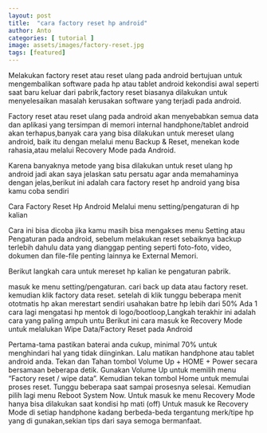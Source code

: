 ```yaml
---
layout: post
title:  "cara factory reset hp android"
author: Anto
categories: [ tutorial ]
image: assets/images/factory-reset.jpg
tags: [featured]
---
```

Melakukan factory reset atau reset ulang pada android bertujuan untuk mengembalikan software pada hp atau tablet android kekondisi awal seperti saat baru keluar dari pabrik,factory reset biasanya dilakukan untuk menyelesaikan masalah kerusakan software yang terjadi pada android.

Factory reset atau reset ulang pada android akan menyebabkan semua data dan aplikasi yang tersimpan di memori internal handphone/tablet android akan terhapus,banyak cara yang bisa dilakukan untuk mereset ulang android, baik itu dengan melalui menu Backup & Reset, menekan kode rahasia,atau melalui Recovery Mode pada Android.

Karena banyaknya metode yang bisa dilakukan untuk reset ulang hp android jadi akan saya jelaskan satu persatu agar anda memahaminya dengan jelas,berikut ini adalah cara factory reset hp android yang bisa kamu coba sendiri

Cara Factory Reset Hp Android
Melalui menu setting/pengaturan di hp kalian

Cara ini bisa dicoba jika kamu masih bisa mengakses menu Setting atau Pengaturan pada android, sebelum melakukan reset sebaiknya backup terlebih dahulu data yang dianggap penting seperti foto-foto, video, dokumen dan file-file penting lainnya ke External Memori.

Berikut langkah cara untuk mereset hp kalian ke pengaturan pabrik.

masuk ke menu setting/pengaturan.
cari back up data atau factory reset.
kemudian klik factory data reset.
setelah di klik tunggu beberapa menit ototmatis hp akan merestart sendiri usahakan batre hp lebih dari 50%
Ada 1 cara lagi mengatasi hp mentok di logo/bootloop,Langkah terakhir ini adalah cara yang paling ampuh untu Berikut ini cara masuk ke Recovery Mode untuk melalukan Wipe Data/Factory Reset pada Android

Pertama-tama pastikan baterai anda cukup, minimal 70% untuk menghindari hal yang tidak diinginkan.
Lalu matikan handphone atau tablet android anda.
Tekan dan Tahan tombol Volume Up + HOME + Power secara bersamaan beberapa detik.
Gunakan Volume Up untuk memilih menu “Factory reset / wipe data”.
Kemudian tekan tombol Home untuk memulai proses reset.
Tunggu beberapa saat sampai prosesnya selesai.
Kemudian pilih lagi menu Reboot System Now.
Untuk masuk ke menu Recovery Mode hanya bisa dilakukan saat kondisi hp mati (off)
Untuk masuk ke Recovery Mode di setiap handphone kadang berbeda-beda tergantung merk/tipe hp yang di gunakan,sekian tips dari saya semoga bermanfaat.
